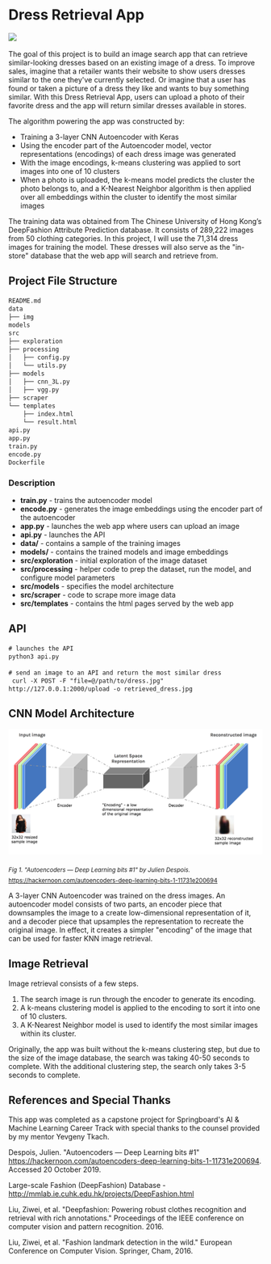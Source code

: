 # Dress Retrieval App

<img src="https://github.com/jushih/Springboard/blob/master/src/templates/webapp.png" width="700"/>

The goal of this project is to build an image search app that can retrieve similar-looking dresses based on an existing image of a dress. To improve sales, imagine that a retailer wants their website to show users dresses similar to the one they've currently selected. Or imagine that a user has found or taken a picture of a dress they like and wants to buy something similar. With this Dress Retrieval App, users can upload a photo of their favorite dress and the app will return similar dresses available in stores. 

The algorithm powering the app was constructed by:

* Training a 3-layer CNN Autoencoder with Keras
* Using the encoder part of the Autoencoder model, vector representations (encodings) of each dress image was generated
* With the image encodings, k-means clustering was applied to sort images into one of 10 clusters
* When a photo is uploaded, the k-means model predicts the cluster the photo belongs to, and a K-Nearest Neighbor algorithm is then applied over all embeddings within the cluster to identify the most similar images

The training data was obtained from The Chinese University of Hong Kong’s DeepFashion Attribute Prediction database. It consists of 289,222 images from 50 clothing categories. In this project, I will use the 71,314 dress images for training the model. These dresses will also serve as the "in-store" database that the web app will search and retrieve from.

## Project File Structure

```
README.md
data
├── img
models
src
├── exploration
├── processing
│   ├── config.py
│   └── utils.py
├── models
│   ├── cnn_3L.py
│   ├── vgg.py
├── scraper
└── templates
    ├── index.html
    └── result.html
api.py
app.py
train.py
encode.py
Dockerfile

```

### Description
* **train.py** - trains the autoencoder model
* **encode.py** - generates the image embeddings using the encoder part of the autoencoder
* **app.py** - launches the web app where users can upload an image
* **api.py** - launches the API
* **data/** - contains a sample of the training images
* **models/** - contains the trained models and image embeddings
* **src/exploration** - initial exploration of the image dataset
* **src/processing** - helper code to prep the dataset, run the model, and configure model parameters
* **src/models** - specifies the model architecture
* **src/scraper** - code to scrape more image data
* **src/templates** - contains the html pages served by the web app

## API

```
# launches the API
python3 api.py

# send an image to an API and return the most similar dress
 curl -X POST -F "file=@/path/to/dress.jpg" http://127.0.0.1:2000/upload -o retrieved_dress.jpg
```

## CNN Model Architecture

<img src="https://github.com/jushih/Springboard/blob/master/src/templates/autoencoder.png" width="700"/>

<sub>*Fig 1. "Autoencoders — Deep Learning bits #1" by Julien Despois.* https://hackernoon.com/autoencoders-deep-learning-bits-1-11731e200694</sub>

A 3-layer CNN Autoencoder was trained on the dress images. An autoencoder model consists of two parts, an encoder piece that downsamples the image to a create low-dimensional representation of it, and a decoder piece that upsamples the representation to recreate the original image. In effect, it creates a simpler "encoding" of the image that can be used for faster KNN image retrieval. 

## Image Retrieval

Image retrieval consists of a few steps. 

1. The search image is run through the encoder to generate its encoding.
2. A k-means clustering model is applied to the encoding to sort it into one of 10 clusters. 
3. A K-Nearest Neighbor model is used to identify the most similar images within its cluster.

Originally, the app was built without the k-means clustering step, but due to the size of the image database, the search was taking 40-50 seconds to complete. With the additional clustering step, the search only takes 3-5 seconds to complete.

## References and Special Thanks

This app was completed as a capstone project for Springboard's AI & Machine Learning Career Track with special thanks to the counsel provided by my mentor Yevgeny Tkach.

Despois, Julien. "Autoencoders — Deep Learning bits #1" https://hackernoon.com/autoencoders-deep-learning-bits-1-11731e200694. Accessed 20 October 2019.

Large-scale Fashion (DeepFashion) Database - http://mmlab.ie.cuhk.edu.hk/projects/DeepFashion.html

Liu, Ziwei, et al. "Deepfashion: Powering robust clothes recognition and retrieval with rich annotations." Proceedings of the IEEE conference on computer vision and pattern recognition. 2016.

Liu, Ziwei, et al. "Fashion landmark detection in the wild." European Conference on Computer Vision. Springer, Cham, 2016.

